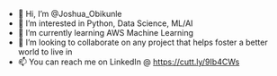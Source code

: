 - 👋 Hi, I’m @Joshua_Obikunle
- 👀 I’m interested in Python, Data Science, ML/AI
- 🌱 I’m currently learning AWS Machine Learning
- 💞️ I’m looking to collaborate on any project that helps foster a better world to live in
- 📫 You can reach me on LinkedIn @ https://cutt.ly/9Ib4CWs

<!---
ObikunleJoshua/ObikunleJoshua is a ✨ special self-taught Data Scientist with Bachelors degree in Business Administration.
I derive joy in generating insights from datasets, applying Machine Learning models to solve problems, and implementing
the solutions derived to improve return on investment. An active community member who appreciates community learning and
is passionate about educating and aiding new data enthusiasts in getting started on their data journey.✨
repository because its `README.md` (this file) appears on your GitHub profile.
You can click the Preview link to take a look at your changes.
--->
